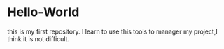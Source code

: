 # Hello-World
this is my first repository.
I learn to use this tools to manager my project,I think it is not difficult.
